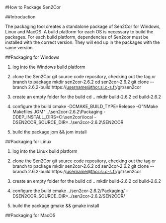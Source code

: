 #How to Package Sen2Cor

##Introduction

The packaging tool creates a standalone package of Sen2Cor for Windows, Linux and MacOS. A build platform for each OS is necessary to build the packages.
For each build platform, dependencies of Sen2cor must be installed with the correct version. They will end up in the packages with the same version.

##Packaging for Windows
1. log into the Windows build platform

2. clone the Sen2Cor git source code repository, checking out the tag or branch to package
mkdir sen2cor-2.6.2
cd sen2cor-2.6.2
git clone --branch 2.6.2-build https://username@thor.si.c-s.fr/git/sen2cor

3. create an empty folder for the build
cd ..
mkdir build-2.6.2
cd build-2.6.2

4. configure the build
cmake -DCMAKE_BUILD_TYPE=Release -G"NMake Makefiles JOM" ..\sen2cor-2.6.2\Packaging -DDEP_INSTALL_DIRS=C:\sen2cor\local -DSEN2COR_SOURCE_DIR=..\sen2cor-2.6.2\SEN2COR

5. build the package
jom && jom install

##Packaging for Linux

1. log into the Linux build platform

2. clone the Sen2Cor git source code repository, checking out the tag or branch to package
mkdir sen2cor-2.6.2
cd sen2cor-2.6.2
git clone --branch 2.6.2-build https://username@thor.si.c-s.fr/git/sen2cor

3. create an empty folder for the build
cd ..
mkdir build-2.6.2
cd build-2.6.2

4. configure the build
cmake ../sen2cor-2.6.2/Packaging/ -DSEN2COR_SOURCE_DIR=../sen2cor-2.6.2/SEN2COR/

5. build the package
gmake && gmake install

##Packaging for MacOS
